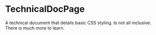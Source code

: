 # TechnicalDocPage
A technical document that details basic CSS styling. Is not all inclusive.  There is much more to learn.
